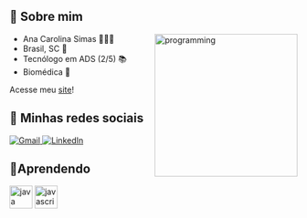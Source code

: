 ## **👋 Sobre mim**
<img align="right" alt="programming" width="250" style="max witdh:100%;" src="https://media1.tenor.com/images/c0c2264911d8cd4a688acd0542240f95/tenor.gif?itemid=7603564">

- Ana Carolina Simas 🧍🏻‍♀️
- Brasil, SC 📍
- Tecnólogo em ADS (2/5) 📚 
- Biomédica 🔬

Acesse meu [site](https://codepen.io/anasimas)!

## 🌺 **Minhas redes sociais** 

[
![Gmail](https://img.shields.io/badge/-Gmail-%23cc0066)
](mailto:analambertuccisimas@gmail.com)
[
![LinkedIn](https://img.shields.io/badge/-LinkedIn-%23ff0080)
](https://www.linkedin.com/in/ana-carolina-lambertucci-simas/)

## 📝**Aprendendo**
<img src="https://cdn.jsdelivr.net/gh/devicons/devicon/icons/java/java-original-wordmark.svg" alt="java" width="40" heigth="40" style="max witdh:100%;"></img>
<img src="https://cdn.jsdelivr.net/gh/devicons/devicon/icons/javascript/javascript-plain.svg" alt="javascript" width="40" heigth="40" style="max witdh:100%;"></img>
